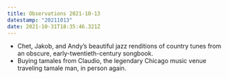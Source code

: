 ```yaml
---
title: Observations 2021-10-13
datestamp: "20211013"
date: 2021-10-31T18:35:46.321Z
---
```

- Chet, Jakob, and Andy’s beautiful jazz renditions of country tunes from an obscure, early-twentieth-century songbook.
- Buying tamales from Claudio, the legendary Chicago music venue traveling tamale man, in person again.